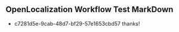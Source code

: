 ## OpenLocalization Workflow Test MarkDown
* c7281d5e-9cab-48d7-bf29-57e1653cbd57 thanks!

<!--HONumber=Jul16_HO4-->


